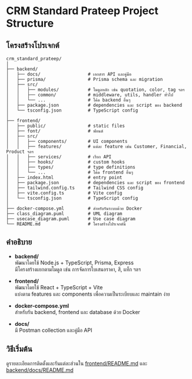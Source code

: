 # CRM Standard Prateep Project Structure

## โครงสร้างโปรเจกต์

```
crm_standard_prateep/
│
├── backend/
│   ├── docs/                  # เอกสาร API และคู่มือ
│   ├── prisma/                # Prisma schema และ migration
│   ├── src/
│   │   ├── modules/           # โมดูลหลัก เช่น quotation, color, tag ฯลฯ
│   │   ├── common/            # middleware, utils, handler ทั่วไป
│   │   └── ...                # โค้ด backend อื่นๆ
│   ├── package.json           # dependencies และ script ของ backend
│   └── tsconfig.json          # TypeScript config
│
├── frontend/
│   ├── public/                # static files
│   ├── font/                  # ฟอนต์
│   ├── src/
│   │   ├── components/        # UI components
│   │   ├── features/          # แต่ละ feature เช่น Customer, Financial, Product ฯลฯ
│   │   ├── services/          # เรียก API
│   │   ├── hooks/             # custom hooks
│   │   ├── types/             # type definitions
│   │   └── ...                # โค้ด frontend อื่นๆ
│   ├── index.html             # entry point
│   ├── package.json           # dependencies และ script ของ frontend
│   ├── tailwind.config.ts     # Tailwind CSS config
│   ├── vite.config.ts         # Vite config
│   └── tsconfig.json          # TypeScript config
│
├── docker-compose.yml         # สำหรับรันระบบด้วย Docker
├── class_diagram.puml         # UML diagram
├── usecase_diagram.puml       # Use case diagram
└── README.md                  # โครงสร้างโปรเจกต์นี้
```

## คำอธิบาย

- **backend/**  
  พัฒนาโดยใช้ Node.js + TypeScript, Prisma, Express  
  มีโครงสร้างแยกตามโมดูล เช่น การจัดการใบเสนอราคา, สี, แท็ก ฯลฯ

- **frontend/**  
  พัฒนาโดยใช้ React + TypeScript + Vite  
  แบ่งตาม features และ components เพื่อความเป็นระเบียบและ maintain ง่าย

- **docker-compose.yml**  
  สำหรับรัน backend, frontend และ database ด้วย Docker

- **docs/**  
  มี Postman collection และคู่มือ API

## วิธีเริ่มต้น

ดูรายละเอียดการติดตั้งและรันแต่ละส่วนใน [frontend/README.md](frontend/README.md) และ [backend/docs/README.md](backend/docs/README.md)
